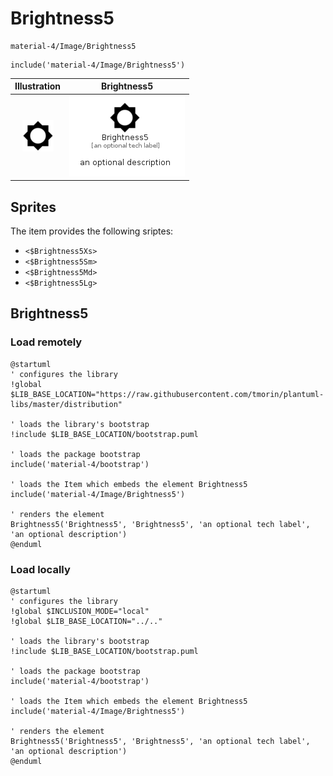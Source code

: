 # Brightness5


```text
material-4/Image/Brightness5
```

```text
include('material-4/Image/Brightness5')
```



| Illustration | Brightness5 |
| :---: | :---: |
| ![illustration for Illustration](../../material-4/Image/Brightness5.png) | ![illustration for Brightness5](../../material-4/Image/Brightness5.Local.png) |



## Sprites
The item provides the following sriptes:

- `<$Brightness5Xs>`
- `<$Brightness5Sm>`
- `<$Brightness5Md>`
- `<$Brightness5Lg>`





## Brightness5

### Load remotely
```plantuml
@startuml
' configures the library
!global $LIB_BASE_LOCATION="https://raw.githubusercontent.com/tmorin/plantuml-libs/master/distribution"

' loads the library's bootstrap
!include $LIB_BASE_LOCATION/bootstrap.puml

' loads the package bootstrap
include('material-4/bootstrap')

' loads the Item which embeds the element Brightness5
include('material-4/Image/Brightness5')

' renders the element
Brightness5('Brightness5', 'Brightness5', 'an optional tech label', 'an optional description')
@enduml
```

### Load locally
```plantuml
@startuml
' configures the library
!global $INCLUSION_MODE="local"
!global $LIB_BASE_LOCATION="../.."

' loads the library's bootstrap
!include $LIB_BASE_LOCATION/bootstrap.puml

' loads the package bootstrap
include('material-4/bootstrap')

' loads the Item which embeds the element Brightness5
include('material-4/Image/Brightness5')

' renders the element
Brightness5('Brightness5', 'Brightness5', 'an optional tech label', 'an optional description')
@enduml
```

